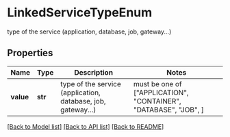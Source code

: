 # LinkedServiceTypeEnum

type of the service (application, database, job, gateway...)

## Properties
Name | Type | Description | Notes
------------ | ------------- | ------------- | -------------
**value** | **str** | type of the service (application, database, job, gateway...) |  must be one of ["APPLICATION", "CONTAINER", "DATABASE", "JOB", ]

[[Back to Model list]](../README.md#documentation-for-models) [[Back to API list]](../README.md#documentation-for-api-endpoints) [[Back to README]](../README.md)


